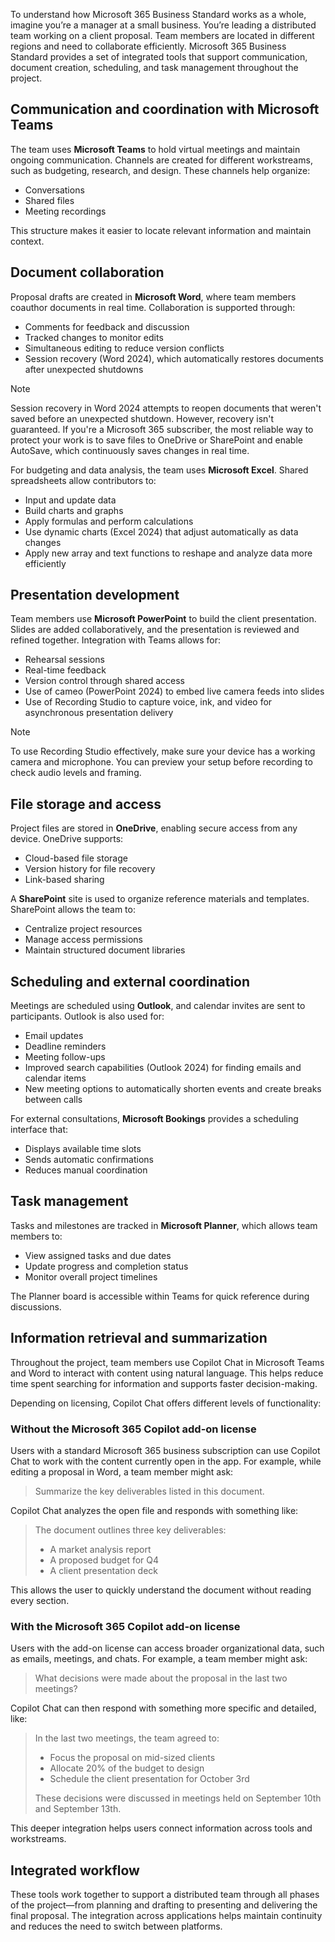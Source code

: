 To understand how Microsoft 365 Business Standard works as a whole, imagine you’re a manager at a small business. You’re leading a distributed team working on a client proposal. Team members are located in different regions and need to collaborate efficiently. Microsoft 365 Business Standard provides a set of integrated tools that support communication, document creation, scheduling, and task management throughout the project.

## Communication and coordination with Microsoft Teams

The team uses **Microsoft Teams** to hold virtual meetings and maintain ongoing communication. Channels are created for different workstreams, such as budgeting, research, and design. These channels help organize:

- Conversations
- Shared files
- Meeting recordings

This structure makes it easier to locate relevant information and maintain context.

## Document collaboration

Proposal drafts are created in **Microsoft Word**, where team members coauthor documents in real time. Collaboration is supported through:

- Comments for feedback and discussion
- Tracked changes to monitor edits
- Simultaneous editing to reduce version conflicts
- Session recovery (Word 2024), which automatically restores documents after unexpected shutdowns

>[!NOTE]
> Session recovery in Word 2024 attempts to reopen documents that weren't saved before an unexpected shutdown. However, recovery isn't guaranteed. If you're a Microsoft 365 subscriber, the most reliable way to protect your work is to save files to OneDrive or SharePoint and enable AutoSave, which continuously saves changes in real time.

For budgeting and data analysis, the team uses **Microsoft Excel**. Shared spreadsheets allow contributors to:

- Input and update data
- Build charts and graphs
- Apply formulas and perform calculations
- Use dynamic charts (Excel 2024) that adjust automatically as data changes
- Apply new array and text functions to reshape and analyze data more efficiently

## Presentation development

Team members use **Microsoft PowerPoint** to build the client presentation. Slides are added collaboratively, and the presentation is reviewed and refined together. Integration with Teams allows for:

- Rehearsal sessions
- Real-time feedback
- Version control through shared access
- Use of cameo (PowerPoint 2024) to embed live camera feeds into slides
- Use of Recording Studio to capture voice, ink, and video for asynchronous presentation delivery

>[!NOTE]
> To use Recording Studio effectively, make sure your device has a working camera and microphone. You can preview your setup before recording to check audio levels and framing.

## File storage and access

Project files are stored in **OneDrive**, enabling secure access from any device. OneDrive supports:

- Cloud-based file storage
- Version history for file recovery
- Link-based sharing

A **SharePoint** site is used to organize reference materials and templates. SharePoint allows the team to:

- Centralize project resources
- Manage access permissions
- Maintain structured document libraries

## Scheduling and external coordination

Meetings are scheduled using **Outlook**, and calendar invites are sent to participants. Outlook is also used for:

- Email updates
- Deadline reminders
- Meeting follow-ups
- Improved search capabilities (Outlook 2024) for finding emails and calendar items
- New meeting options to automatically shorten events and create breaks between calls

For external consultations, **Microsoft Bookings** provides a scheduling interface that:

- Displays available time slots
- Sends automatic confirmations
- Reduces manual coordination

## Task management

Tasks and milestones are tracked in **Microsoft Planner**, which allows team members to:

- View assigned tasks and due dates
- Update progress and completion status
- Monitor overall project timelines

The Planner board is accessible within Teams for quick reference during discussions.

## Information retrieval and summarization

Throughout the project, team members use Copilot Chat in Microsoft Teams and Word to interact with content using natural language. This helps reduce time spent searching for information and supports faster decision-making.

Depending on licensing, Copilot Chat offers different levels of functionality:

### Without the Microsoft 365 Copilot add-on license

Users with a standard Microsoft 365 business subscription can use Copilot Chat to work with the content currently open in the app. For example, while editing a proposal in Word, a team member might ask:

> Summarize the key deliverables listed in this document.

Copilot Chat analyzes the open file and responds with something like:

> The document outlines three key deliverables:
>
> - A market analysis report
> - A proposed budget for Q4
> - A client presentation deck

This allows the user to quickly understand the document without reading every section.

### With the Microsoft 365 Copilot add-on license

Users with the add-on license can access broader organizational data, such as emails, meetings, and chats. For example, a team member might ask:

> What decisions were made about the proposal in the last two meetings?

Copilot Chat can then respond with something more specific and detailed, like:

>In the last two meetings, the team agreed to:
>
>- Focus the proposal on mid-sized clients
>- Allocate 20% of the budget to design
>- Schedule the client presentation for October 3rd
>
>These decisions were discussed in meetings held on September 10th and September 13th.

This deeper integration helps users connect information across tools and workstreams.

## Integrated workflow

These tools work together to support a distributed team through all phases of the project—from planning and drafting to presenting and delivering the final proposal. The integration across applications helps maintain continuity and reduces the need to switch between platforms.
